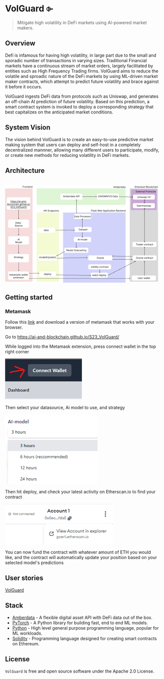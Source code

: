 # VolGuard ⌱

> Mitigate  high volatility in DeFi markets using AI-powered market
makers.

## Overview

Defi is infamous for having high volatility, in large part due to the
small and sporadic number of transactions in varying sizes. Traditional 
Financial markets have a continuous stream of market orders, largely 
facilitated by entities such as High Frequency Trading firms. VolGuard 
aims to reduce the volatile and sproadic nature of the DeFi markets by
using ML-driven market maker contracts, which attempt to predict future 
volatility and brace against it before it occurs.

VolGuard ingests DeFi data from protocols such as Uniswap, and
generates an off-chain AI prediction of future volatility. Based on this 
prediction, a smart contract system is invoked to deploy a corresponding
strategy that best capitalizes on the anticipated market conditions.
<br/>

## System Vision

The vision behind VolGuard is to create an easy-to-use predictive market
making system that users can deploy and self-host in a completely decentralized
mannner, allowing many different users to participate, modify, or create 
new methods for reducing volatility in DeFi markets.

## Architecture
<br/>
<img src="/architecture.png"/>

## Getting started
### Metamask

Follow this [link](https://support.metamask.io/hc/en-us/articles/360015489531-Getting-started-with-MetaMask) and download a version of metamask that works with your browser. 

Go to https://ai-and-blockchain.github.io/S23_VolGuard/

While logged into the Metamask extension, press connect wallet in the top right corner

<img src="/connectwallet.png"/>

Then select your datasource, Ai model to use, and strategy

<img src="/selectmodels.png"/>

Then hit deploy, and check your latest activity on Etherscan.io to find your contract

<img src="/gotoetherscan.png"/>

You can now fund the contract with whatever amount of ETH you would like, and the contract will automatically update your position based on your selected model's predictions




## User stories
[VolGuard](https://ai-and-blockchain.github.io/S23_VolGuard/)

## Stack

- [Amberdata](https://amberdata.io/) - A flexible digital asset API with DeFi data out of the box.
- [PyTorch](https://pytorch.org/) - A Python library for building fast, end to end ML models.
- [Python](https://python.org/) - High level general purpose programming language, popular for ML workloads.
- [Solidity](https://soliditylang.org/) - Programming language designed for creating smart contracts on Ethereum.


## License

`VolGuard` is free and open source software under the Apache 2.0 License.
